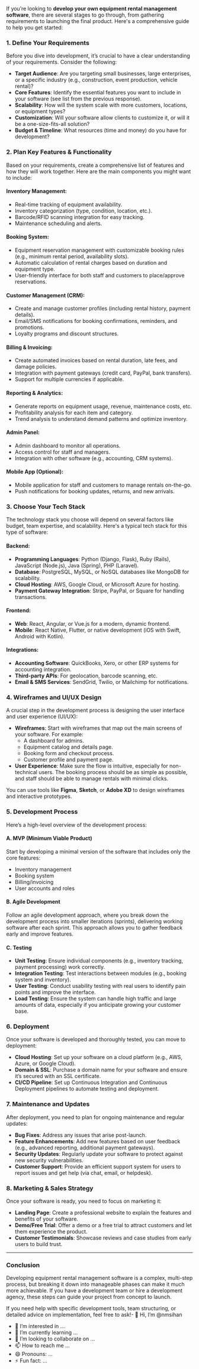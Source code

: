 If you’re looking to **develop your own equipment rental management software**, there are several stages to go through, from gathering requirements to launching the final product. Here's a comprehensive guide to help you get started:

### **1. Define Your Requirements**

Before you dive into development, it’s crucial to have a clear understanding of your requirements. Consider the following:

- **Target Audience**: Are you targeting small businesses, large enterprises, or a specific industry (e.g., construction, event production, vehicle rental)?
- **Core Features**: Identify the essential features you want to include in your software (see list from the previous response).
- **Scalability**: How will the system scale with more customers, locations, or equipment types?
- **Customization**: Will your software allow clients to customize it, or will it be a one-size-fits-all solution?
- **Budget & Timeline**: What resources (time and money) do you have for development?

### **2. Plan Key Features & Functionality**

Based on your requirements, create a comprehensive list of features and how they will work together. Here are the main components you might want to include:

#### **Inventory Management:**
- Real-time tracking of equipment availability.
- Inventory categorization (type, condition, location, etc.).
- Barcode/RFID scanning integration for easy tracking.
- Maintenance scheduling and alerts.

#### **Booking System:**
- Equipment reservation management with customizable booking rules (e.g., minimum rental period, availability slots).
- Automatic calculation of rental charges based on duration and equipment type.
- User-friendly interface for both staff and customers to place/approve reservations.

#### **Customer Management (CRM):**
- Create and manage customer profiles (including rental history, payment details).
- Email/SMS notifications for booking confirmations, reminders, and promotions.
- Loyalty programs and discount structures.

#### **Billing & Invoicing:**
- Create automated invoices based on rental duration, late fees, and damage policies.
- Integration with payment gateways (credit card, PayPal, bank transfers).
- Support for multiple currencies if applicable.

#### **Reporting & Analytics:**
- Generate reports on equipment usage, revenue, maintenance costs, etc.
- Profitability analysis for each item and category.
- Trend analysis to understand demand patterns and optimize inventory.

#### **Admin Panel:**
- Admin dashboard to monitor all operations.
- Access control for staff and managers.
- Integration with other software (e.g., accounting, CRM systems).

#### **Mobile App (Optional):**
- Mobile application for staff and customers to manage rentals on-the-go.
- Push notifications for booking updates, returns, and new arrivals.

### **3. Choose Your Tech Stack**

The technology stack you choose will depend on several factors like budget, team expertise, and scalability. Here's a typical tech stack for this type of software:

#### **Backend:**
- **Programming Languages**: Python (Django, Flask), Ruby (Rails), JavaScript (Node.js), Java (Spring), PHP (Laravel).
- **Database**: PostgreSQL, MySQL, or NoSQL databases like MongoDB for scalability.
- **Cloud Hosting**: AWS, Google Cloud, or Microsoft Azure for hosting.
- **Payment Gateway Integration**: Stripe, PayPal, or Square for handling transactions.
  
#### **Frontend:**
- **Web**: React, Angular, or Vue.js for a modern, dynamic frontend.
- **Mobile**: React Native, Flutter, or native development (iOS with Swift, Android with Kotlin).

#### **Integrations:**
- **Accounting Software**: QuickBooks, Xero, or other ERP systems for accounting integration.
- **Third-party APIs**: For geolocation, barcode scanning, etc.
- **Email & SMS Services**: SendGrid, Twilio, or Mailchimp for notifications.

### **4. Wireframes and UI/UX Design**

A crucial step in the development process is designing the user interface and user experience (UI/UX):

- **Wireframes**: Start with wireframes that map out the main screens of your software. For example:
  - A dashboard for admins.
  - Equipment catalog and details page.
  - Booking form and checkout process.
  - Customer profile and payment page.
- **User Experience**: Make sure the flow is intuitive, especially for non-technical users. The booking process should be as simple as possible, and staff should be able to manage rentals with minimal clicks.

You can use tools like **Figma**, **Sketch**, or **Adobe XD** to design wireframes and interactive prototypes.

### **5. Development Process**

Here’s a high-level overview of the development process:

#### **A. MVP (Minimum Viable Product)**
Start by developing a minimal version of the software that includes only the core features:
- Inventory management
- Booking system
- Billing/invoicing
- User accounts and roles

#### **B. Agile Development**
Follow an agile development approach, where you break down the development process into smaller iterations (sprints), delivering working software after each sprint. This approach allows you to gather feedback early and improve features.

#### **C. Testing**
- **Unit Testing**: Ensure individual components (e.g., inventory tracking, payment processing) work correctly.
- **Integration Testing**: Test interactions between modules (e.g., booking system and inventory).
- **User Testing**: Conduct usability testing with real users to identify pain points and improve the interface.
- **Load Testing**: Ensure the system can handle high traffic and large amounts of data, especially if you anticipate growing your customer base.

### **6. Deployment**

Once your software is developed and thoroughly tested, you can move to deployment:

- **Cloud Hosting**: Set up your software on a cloud platform (e.g., AWS, Azure, or Google Cloud).
- **Domain & SSL**: Purchase a domain name for your software and ensure it’s secured with an SSL certificate.
- **CI/CD Pipeline**: Set up Continuous Integration and Continuous Deployment pipelines to automate testing and deployment.

### **7. Maintenance and Updates**

After deployment, you need to plan for ongoing maintenance and regular updates:

- **Bug Fixes**: Address any issues that arise post-launch.
- **Feature Enhancements**: Add new features based on user feedback (e.g., advanced reporting, additional payment gateways).
- **Security Updates**: Regularly update your software to protect against new security vulnerabilities.
- **Customer Support**: Provide an efficient support system for users to report issues and get help (via chat, email, or helpdesk).

### **8. Marketing & Sales Strategy**

Once your software is ready, you need to focus on marketing it:

- **Landing Page**: Create a professional website to explain the features and benefits of your software.
- **Demo/Free Trial**: Offer a demo or a free trial to attract customers and let them experience the product.
- **Customer Testimonials**: Showcase reviews and case studies from early users to build trust.

---

### Conclusion

Developing equipment rental management software is a complex, multi-step process, but breaking it down into manageable phases can make it much more achievable. If you have a development team or hire a development agency, these steps can guide your project from concept to launch.

If you need help with specific development tools, team structuring, or detailed advice on implementation, feel free to ask!- 👋 Hi, I’m @nmsihan
- 👀 I’m interested in ...
- 🌱 I’m currently learning ...
- 💞️ I’m looking to collaborate on ...
- 📫 How to reach me ...
- 😄 Pronouns: ...
- ⚡ Fun fact: ...

<!---
nmsihan/nmsihan is a ✨ special ✨ repository because its `README.md` (this file) appears on your GitHub profile.
You can click the Preview link to take a look at your changes.
--->
